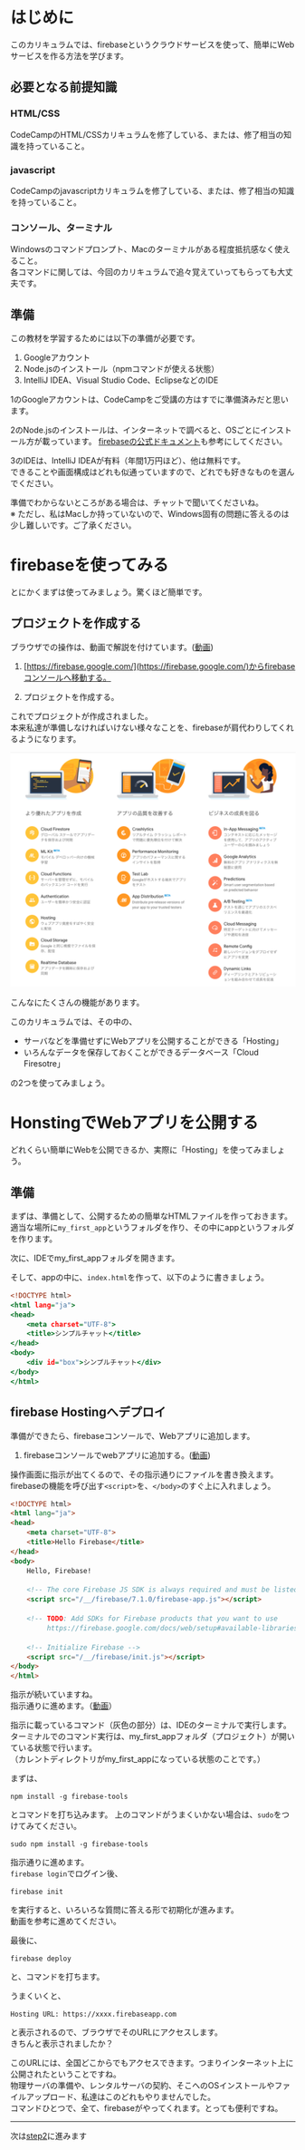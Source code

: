 # はじめに
このカリキュラムでは、firebaseというクラウドサービスを使って、簡単にWebサービスを作る方法を学びます。

## 必要となる前提知識

### HTML/CSS
CodeCampのHTML/CSSカリキュラムを修了している、または、修了相当の知識を持っていること。

### javascript
CodeCampのjavascriptカリキュラムを修了している、または、修了相当の知識を持っていること。

### コンソール、ターミナル
Windowsのコマンドプロンプト、Macのターミナルがある程度抵抗感なく使えること。  
各コマンドに関しては、今回のカリキュラムで追々覚えていってもらっても大丈夫です。

## 準備

この教材を学習するためには以下の準備が必要です。

1. Googleアカウント
1. Node.jsのインストール（npmコマンドが使える状態）
1. IntelliJ IDEA、Visual Studio Code、EclipseなどのIDE

1のGoogleアカウントは、CodeCampをご受講の方はすでに準備済みだと思います。  

2のNode.jsのインストールは、インターネットで調べると、OSごとにインストール方が載っています。
[firebaseの公式ドキュメント](https://firebase.google.com/docs/cli?authuser=0)も参考にしてください。

3のIDEは、IntelliJ IDEAが有料（年間1万円ほど）、他は無料です。  
できることや画面構成はどれも似通っていますので、どれでも好きなものを選んでください。  

準備でわからないところがある場合は、チャットで聞いてくださいね。  
※ ただし、私はMacしか持っていないので、Windows固有の問題に答えるのは少し難しいです。ご了承ください。

# firebaseを使ってみる
とにかくまずは使ってみましょう。驚くほど簡単です。

## プロジェクトを作成する

ブラウザでの操作は、動画で解説を付けています。([動画](../movie/step1-create.mp4))

1. [https://firebase.google.com/](https://firebase.google.com/)からfirebaseコンソールへ移動する。

1. プロジェクトを作成する。

これでプロジェクトが作成されました。  
本来私達が準備しなければいけない様々なことを、firebaseが肩代わりしてくれるようになります。

![アプリ一覽](../screenshot/firebase-apps-list.png)

こんなにたくさんの機能があります。

このカリキュラムでは、その中の、

* サーバなどを準備せずにWebアプリを公開することができる「Hosting」
* いろんなデータを保存しておくことができるデータベース「Cloud Firesotre」

の2つを使ってみましょう。

# HonstingでWebアプリを公開する

どれくらい簡単にWebを公開できるか、実際に「Hosting」を使ってみましょう。

## 準備
まずは、準備として、公開するための簡単なHTMLファイルを作っておきます。  
適当な場所に```my_first_app```というフォルダを作り、その中にappというフォルダを作ります。 

次に、IDEでmy_first_appフォルダを開きます。

そして、appの中に、```index.html```を作って、以下のように書きましょう。

```index.html
<!DOCTYPE html>
<html lang="ja">
<head>
    <meta charset="UTF-8">
    <title>シンプルチャット</title>
</head>
<body>
    <div id="box">シンプルチャット</div>
</body>
</html>
```

## firebase Hostingへデプロイ

準備ができたら、firebaseコンソールで、Webアプリに追加します。

1. firebaseコンソールでwebアプリに追加する。([動画](../movie/step1-create.mp4))

操作画面に指示が出てくるので、その指示通りにファイルを書き換えます。  
firebaseの機能を呼び出す```<script>```を、```</body>```のすぐ上に入れましょう。

```html
<!DOCTYPE html>
<html lang="ja">
<head>
    <meta charset="UTF-8">
    <title>Hello Firebase</title>
</head>
<body>
    Hello, Firebase!
    
    <!-- The core Firebase JS SDK is always required and must be listed first -->
    <script src="/__/firebase/7.1.0/firebase-app.js"></script>
    
    <!-- TODO: Add SDKs for Firebase products that you want to use
         https://firebase.google.com/docs/web/setup#available-libraries -->
    
    <!-- Initialize Firebase -->
    <script src="/__/firebase/init.js"></script>
</body>
</html>
```

指示が続いていますね。  
指示通りに進めます。（[動画]()）

指示に載っているコマンド（灰色の部分）は、IDEのターミナルで実行します。  
ターミナルでのコマンド実行は、my_first_appフォルダ（プロジェクト）が開いている状態で行います。  
（カレントディレクトリがmy_first_appになっている状態のことです。）

まずは、

```
npm install -g firebase-tools
```

とコマンドを打ち込みます。 
上のコマンドがうまくいかない場合は、```sudo```をつけてみてください。


```
sudo npm install -g firebase-tools
```

指示通りに進めます。   
```firebase login```でログイン後、

```
firebase init
```

を実行すると、いろいろな質問に答える形で初期化が進みます。  
動画を参考に進めてください。

最後に、

```
firebase deploy
```

と、コマンドを打ちます。
  
うまくいくと、

```
Hosting URL: https://xxxx.firebaseapp.com
```

と表示されるので、ブラウザでそのURLにアクセスします。  
きちんと表示されましたか？

このURLには、全国どこからでもアクセスできます。つまりインターネット上に公開されたということですね。  
物理サーバの準備や、レンタルサーバの契約、そこへのOSインストールやファイルアップロード、私達はこのどれもやりませんでした。  
コマンドひとつで、全て、firebaseがやってくれます。とっても便利ですね。

---

次は[step2](./step2.md)に進みます




